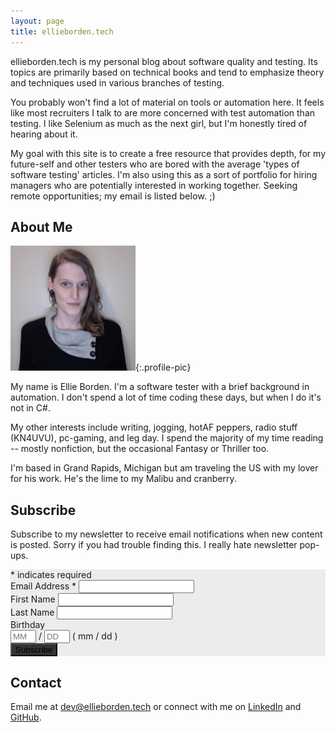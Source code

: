 ```yaml
---
layout: page
title: ellieborden.tech
---
```


ellieborden.tech is my personal blog about software quality and testing. Its topics are primarily based on technical books and tend to emphasize theory and techniques used in various branches of testing. 

You probably won't find a lot of material on tools or automation here.  It feels like most recruiters I talk to are more concerned with test automation than testing. I like Selenium as much as the next girl, but I'm honestly tired of hearing about it.

My goal with this site is to create a free resource that provides depth, for my future-self and other testers who are bored with the average 'types of software testing' articles. I'm also using this as a sort of portfolio for hiring managers who are potentially interested in working together. <span style="font-size: .9rem;"> Seeking remote opportunities; my email is listed below. ;)</span>

## About Me

![profile picture](../assets/images/0.jpeg){:.profile-pic}

My name is Ellie Borden. I'm a software tester with a brief background in automation. I don't spend a lot of time coding these days, but when I do it's not in C#. 

My other interests include writing, jogging, hotAF peppers, radio stuff (KN4UVU), pc-gaming, and leg day. I spend the majority of my time reading -- mostly nonfiction, but the occasional Fantasy or Thriller too.

I'm based in Grand Rapids, Michigan but am traveling the US with my lover for his work. He's the lime to my Malibu and cranberry. 

## Subscribe

Subscribe to my newsletter to receive email notifications when new content is posted. Sorry if you had trouble finding this. I really hate newsletter pop-ups.

<!-- Begin Mailchimp Signup Form -->
<link href="/assets/css/mailchimp.css" rel="stylesheet" type="text/css">
<div id="mc_embed_signup" style="background-color: #EDEBEC;">
<form action="https://tech.us20.list-manage.com/subscribe/post?u=0d51bf2d96b2349c3a169dcd2&amp;id=b228473c7d" method="post" id="mc-embedded-subscribe-form" name="mc-embedded-subscribe-form" class="validate" target="_blank" novalidate>
    <div id="mc_embed_signup_scroll">

<div class="indicates-required"><span class="asterisk">*</span> indicates required</div>
<div class="mc-field-group">
	<label for="mce-EMAIL">Email Address  <span class="asterisk">*</span>
</label>
	<input type="email" value="" name="EMAIL" class="required email" id="mce-EMAIL">
</div>
<div class="mc-field-group">
	<label for="mce-FNAME">First Name </label>
	<input type="text" value="" name="FNAME" class="" id="mce-FNAME">
</div>
<div class="mc-field-group">
	<label for="mce-LNAME">Last Name </label>
	<input type="text" value="" name="LNAME" class="" id="mce-LNAME">
</div>
<div class="mc-field-group size1of2">
	<label for="mce-BIRTHDAY-month">Birthday </label>
	<div class="datefield">
		<span class="subfield monthfield"><input class="birthday " type="text" pattern="[0-9]*" value="" placeholder="MM" size="2" maxlength="2" name="BIRTHDAY[month]" id="mce-BIRTHDAY-month"></span> /
		<span class="subfield dayfield"><input class="birthday " type="text" pattern="[0-9]*" value="" placeholder="DD" size="2" maxlength="2" name="BIRTHDAY[day]" id="mce-BIRTHDAY-day"></span>
		<span class="small-meta nowrap">( mm / dd )</span>
	</div>
</div>	<div id="mce-responses" class="clear">
		<div class="response" id="mce-error-response" style="display:none"></div>
		<div class="response" id="mce-success-response" style="display:none"></div>
	</div>    <!-- real people should not fill this in - do not remove this or risk form bot signups-->
    <div style="position: absolute; left: -5000px;" aria-hidden="true"><input type="text" name="b_0d51bf2d96b2349c3a169dcd2_b228473c7d" tabindex="-1" value=""></div>
    <div class="clear"><input type="submit" value="Subscribe" name="subscribe" id="mc-embedded-subscribe" class="button" style="background-color: #333333;"></div>
    </div>
</form>
</div>
<script type='text/javascript' src='//s3.amazonaws.com/downloads.mailchimp.com/js/mc-validate.js'></script><script type='text/javascript'>(function($) {window.fnames = new Array(); window.ftypes = new Array();fnames[0]='EMAIL';ftypes[0]='email';fnames[1]='FNAME';ftypes[1]='text';fnames[2]='LNAME';ftypes[2]='text';fnames[3]='ADDRESS';ftypes[3]='address';fnames[4]='PHONE';ftypes[4]='phone';fnames[5]='BIRTHDAY';ftypes[5]='birthday';}(jQuery));var $mcj = jQuery.noConflict(true);</script>
<!--End mc_embed_signup-->

## Contact

Email me at [dev@ellieborden.tech](mailto:dev@ellieborden.tech) or connect with me on [LinkedIn](https://www.linkedin.com/in/bordenellie) and [GitHub](https://github.com/EllieBorden).
